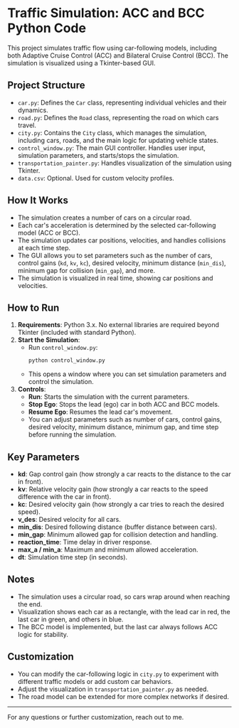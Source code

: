 # Traffic Simulation: ACC and BCC Python Code

This project simulates traffic flow using car-following models, including both Adaptive Cruise Control (ACC) and Bilateral Cruise Control (BCC). The simulation is visualized using a Tkinter-based GUI.

## Project Structure
- `car.py`: Defines the `Car` class, representing individual vehicles and their dynamics.
- `road.py`: Defines the `Road` class, representing the road on which cars travel.
- `city.py`: Contains the `City` class, which manages the simulation, including cars, roads, and the main logic for updating vehicle states.
- `control_window.py`: The main GUI controller. Handles user input, simulation parameters, and starts/stops the simulation.
- `transportation_painter.py`: Handles visualization of the simulation using Tkinter.
- `data.csv`: Optional. Used for custom velocity profiles.

## How It Works
- The simulation creates a number of cars on a circular road.
- Each car's acceleration is determined by the selected car-following model (ACC or BCC).
- The simulation updates car positions, velocities, and handles collisions at each time step.
- The GUI allows you to set parameters such as the number of cars, control gains (`kd`, `kv`, `kc`), desired velocity, minimum distance (`min_dis`), minimum gap for collision (`min_gap`), and more.
- The simulation is visualized in real time, showing car positions and velocities.

## How to Run
1. **Requirements**: Python 3.x. No external libraries are required beyond Tkinter (included with standard Python).
2. **Start the Simulation**:
   - Run `control_window.py`:
     ```sh
     python control_window.py
     ```
   - This opens a window where you can set simulation parameters and control the simulation.
3. **Controls**:
   - **Run**: Starts the simulation with the current parameters.
   - **Stop Ego**: Stops the lead (ego) car in both ACC and BCC models.
   - **Resume Ego**: Resumes the lead car's movement.
   - You can adjust parameters such as number of cars, control gains, desired velocity, minimum distance, minimum gap, and time step before running the simulation.

## Key Parameters
- **kd**: Gap control gain (how strongly a car reacts to the distance to the car in front).
- **kv**: Relative velocity gain (how strongly a car reacts to the speed difference with the car in front).
- **kc**: Desired velocity gain (how strongly a car tries to reach the desired speed).
- **v_des**: Desired velocity for all cars.
- **min_dis**: Desired following distance (buffer distance between cars).
- **min_gap**: Minimum allowed gap for collision detection and handling.
- **reaction_time**: Time delay in driver response.
- **max_a / min_a**: Maximum and minimum allowed acceleration.
- **dt**: Simulation time step (in seconds).

## Notes
- The simulation uses a circular road, so cars wrap around when reaching the end.
- Visualization shows each car as a rectangle, with the lead car in red, the last car in green, and others in blue.
- The BCC model is implemented, but the last car always follows ACC logic for stability.


## Customization
- You can modify the car-following logic in `city.py` to experiment with different traffic models or add custom car behaviors.
- Adjust the visualization in `transportation_painter.py` as needed.
- The road model can be extended for more complex networks if desired.

---
For any questions or further customization, reach out to me.
